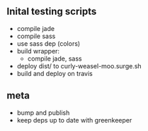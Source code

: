 
## Inital testing scripts

- compile jade
- compile sass
- use sass dep (colors)
- build wrapper:
    - compile jade, sass
- deploy dist/ to curly-weasel-moo.surge.sh
- build and deploy on travis


## meta

- bump and publish
- keep deps up to date with greenkeeper